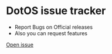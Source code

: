 # DotOS issue tracker

* Report Bugs on Official releases
* Also you can request features

[Open issue](https://github.com/DotOS/issues/issues/new/choose)
